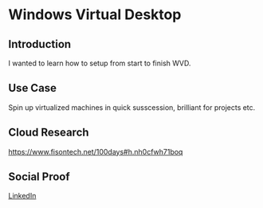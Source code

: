 <!-- This template removes the micro tutorial for a quicker post and removes images for a full template check out the 000-DAY-ARTICLE-LONG-TEMPLATE.MD-->

# Windows Virtual Desktop

## Introduction

I wanted to learn how to setup from start to finish WVD.

## Use Case

Spin up virtualized machines in quick susscession, brilliant for projects etc.

## Cloud Research

https://www.fisontech.net/100days#h.nh0cfwh71boq

## Social Proof

[LinkedIn](https://www.linkedin.com/posts/chris-fison_fisontechnet-100days-activity-6751944069573828608-vUQA)
